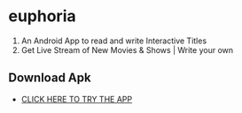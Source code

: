 # euphoria

1. An Android App to read and write Interactive Titles
2. Get Live Stream of New Movies & Shows | Write your own 



## Download Apk

- [CLICK HERE TO TRY THE APP](https://drive.google.com/file/d/1LgF2xein6FQiD7n3zvAjqCRlWJ2hkwwQ/view)


